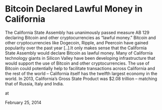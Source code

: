 # Bitcoin Declared Lawful Money in California
The California State Assembly has unanimously passed measure AB 129 declaring Bitcoin and other cryptocurrencies as “lawful money.” Bitcoin and other cryptocurrencies like Dogecoin, Ripple, and Peercoin have gained popularity over the past year [..].It only makes sense that the California State Assembly would declare Bitcoin as lawful money. Many of California technology giants in Silicon Valley have been developing infrastructure that would support the use of Bitcoin and other cryptocurrencies. The use of Bitcoin could potentially help to facilitate transactions across California and the rest of the world – California itself has the twelfth largest economy in the world. In 2013, California’s Gross State Product was $2.08 trillion – matching that of Russia, Italy and India.








at

February 25, 2014















